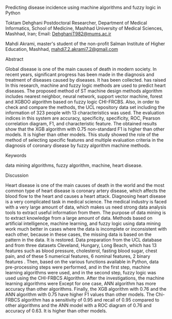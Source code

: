 Predicting disease incidence using machine algorithms and fuzzy logic in Python

Toktam Dehghani Postdoctoral Researcher, Department of Medical Informatics, School of Medicine, Mashhad University of Medical Sciences, Mashhad, Iran; Email: DehghaniT982@mums.ac.ir

Mahdi Akrami, master's student of the non-profit Salman Institute of Higher Education, Mashhad, mahdi7.2.akrami7.2@gmail.com

Abstract

Global disease is one of the main causes of death in modern society. In recent years, significant progress has been made in the diagnosis and treatment of diseases caused by diseases. It has been collected. has raised In this research, machine and fuzzy logic methods are used to predict heart diseases. The proposed method of ST machine design methods algorithm includes nearest neighbor, neural network, support vector machine, forest and XGBOO algorithm based on fuzzy logic CHI-FRCBS. Also, in order to check and compare the methods, the UCL repository data set including the information of 323 people with 13 characteristics was used. The evaluation indices in this system are accuracy, specificity, specificity, ROC, Pearson correlation diagram, F1, and characteristic feature. The obtained results show that the XGB algorithm with 0.75 non-standard F1 is higher than other models. It is higher than other models. This study showed the role of the method of selecting specific features and multiple evaluation criteria in the diagnosis of coronary disease by fuzzy algorithm machine methods.

Keywords

data mining algorithms, fuzzy algorithm, machine, heart disease.

Discussion

Heart disease is one of the main causes of death in the world and the most common type of heart disease is coronary artery disease, which affects the blood flow to the heart and causes a heart attack. Diagnosing heart disease is a very complicated task in medical science. The medical industry is faced with a very large amount of data, which makes us need strong data analysis tools to extract useful information from them. The purpose of data mining is to extract knowledge from a large amount of data. Methods based on artificial intelligence, machine learning, and fuzzy logic using data mining work much better in cases where the data is incomplete or inconsistent with each other, because in these cases, the missing data is based on the pattern in the data. It is restored. Data preparation from the UCL database and from three datasets Cleveland, Hungary, Long Beach, which has 13 features such as blood pressure, cholesterol, fasting blood sugar, chest pain, and of these 5 numerical features, 6 nominal features, 2 binary features . Then, based on the various functions available in Python, data pre-processing steps were performed, and in the first step, machine learning algorithms were used, and in the second step, fuzzy logic was used using the CHI-FRBCS Algorithm. After the investigations, the machine learning algorithms were Except for one case, ANN algorithm has more accuracy than other algorithms. Finally, the XGB algorithm with 0.76 and the ANN algorithm with 0.75 have higher F1 values than other models. The Chi-FRBCS algorithm has a sensitivity of 0.95 and recall of 0.95 compared to other algorithms and the ANN model with a ROC diagram of 0.76 and accuracy of 0.63. It is higher than other models.
